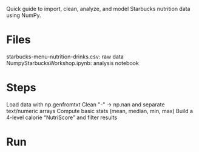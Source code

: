 Quick guide to import, clean, analyze, and model Starbucks nutrition data using NumPy.

<h1>Files</h1>

starbucks-menu-nutrition-drinks.csv: raw data NumpyStarbucksWorkshop.ipynb: analysis notebook

<h1>Steps</h1>

Load data with np.genfromtxt Clean "-" → np.nan and separate text/numeric arrays Compute basic stats (mean, median, min, max) 
Build a 4-level calorie “NutriScore” and filter results

<h1>Run</h1>
